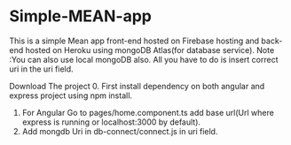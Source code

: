 # Simple-MEAN-app 
This is a simple Mean app front-end hosted on Firebase hosting and back-end hosted on Heroku using mongoDB Atlas(for database service).
Note :You can also use local mongoDB also. All you have to do is insert correct uri in the uri field.

Download The project
0. First install dependency on both angular and express project using npm install.
1. For Angular Go to pages/home.component.ts add base url(Url where express is running or localhost:3000 by default).
2. Add mongdb Uri in db-connect/connect.js in uri field.
